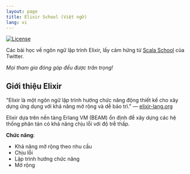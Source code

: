 ```yaml
---
layout: page
title: Elixir School (Việt ngữ)
lang: vi
---
```


[![License](//img.shields.io/badge/license-MIT-brightgreen.svg)](http://opensource.org/licenses/MIT)

Các bài học về ngôn ngữ lập trình Elixir, lấy cảm hứng từ [Scala School](http://twitter.github.io/scala_school/) của Twitter.

_Mọi tham gia đóng góp đều được trân trọng!_

## Giới thiệu Elixir

"Elixir là một ngôn ngữ lập trình hướng chức năng động thiết kế cho xây dựng ứng dụng với khả năng mở rộng và dễ bảo trì." — [elixir-lang.org](http://elixir-lang.org/)

Elixir dựa trên nền tảng Erlang VM (BEAM) ổn định để xây dựng các hệ thống phân tán có khả năng chịu lỗi với độ trễ thấp.

__Chức năng__:

+ Khả năng mở rộng theo nhu cầu
+ Chịu lỗi
+ Lập trình hướng chức năng
+ Mở rộng
